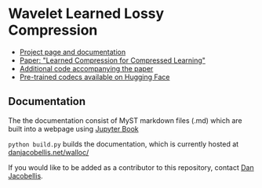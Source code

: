 # Wavelet Learned Lossy Compression

- [Project page and documentation](https://danjacobellis.net/walloc)
- [Paper: "Learned Compression for Compressed Learning"](https://danjacobellis.net/_static/walloc.pdf)
- [Additional code accompanying the paper](https://github.com/danjacobellis/lccl)
- [Pre-trained codecs available on Hugging Face](https://huggingface.co/danjacobellis/walloc)

## Documentation

The the documentation consist of MyST markdown files (.md) which are built into a webpage using [Jupyter Book](https://jupyterbook.org/intro.html)

`python build.py` builds the documentation, which is currently hosted at [danjacobellis.net/walloc/](https://danjacobellis.net/walloc/)

If you would like to be added as a contributor to this repository, contact [Dan Jacobellis](https://danjacobellis.net).

